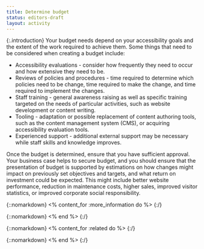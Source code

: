 ```yaml
---
title: Determine budget
status: editors-draft
layout: activity
---
```


{:.introduction}
Your budget needs depend on your accessibility goals and the extent of the work required to achieve them. Some things that need to be considered when creating a budget include:

* Accessibility evaluations - consider how frequently they need to occur and how extensive they need to be.
* Reviews of policies and procedures - time required to determine which policies need to be change, time required to make the change, and time required to implement the changes.
* Staff training - general awareness raising as well as specific training targeted on the needs of particular activities, such as website development or content writing.
* Tooling - adaptation or possible replacement of content authoring tools, such as the content management system (CMS), or acquiring accessibility evaluation tools.
* Experienced support - additional external support may be necessary while staff skills and knowledge improves.

Once the budget is determined, ensure that you have sufficient approval. Your business case helps to secure budget, and you should ensure that the presentation of budget is supported by estimations on how changes might impact on previously set objectives and targets, and what return on investment could be expected. This might include better website performance, reduction in maintenance costs, higher sales, improved visitor statistics, or improved corporate social responsibility.

{::nomarkdown}
<% content_for :more_information do %>
{:/}

{::nomarkdown}
<% end %>
{:/}

{::nomarkdown}
<% content_for :related do %>
{:/}

{::nomarkdown}
<% end %>
{:/}
